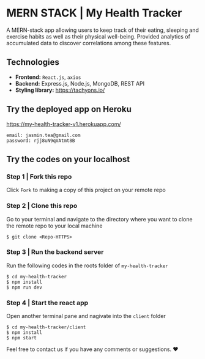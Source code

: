# MERN STACK | My Health Tracker

A MERN-stack app allowing users to keep track of their eating, sleeping and exercise habits as well as their physical well-being. Provided analytics of accumulated data to discover correlations among these features. 

## Technologies

- **Frontend:** `React.js`, `axios`
- **Backend:** Express.js, Node.js, MongoDB, REST API
- **Styling library:** https://tachyons.io/

## Try the deployed app on Heroku

https://my-health-tracker-v1.herokuapp.com/

```
email: jasmin.tea@gmail.com
password: rjj8uN9qVAtmt8B
```

## Try the codes on your localhost

### Step 1 | Fork this repo

Click `Fork` to making a copy of this project on your remote repo

### Step 2 | Clone this repo
Go to your terminal and navigate to the directory where you want to clone the remote repo to your local machine

```shell
$ git clone <Repo-HTTPS>
```
### Step 3 | Run the backend server
Run the following codes in the roots folder of `my-health-tracker`

```shell
$ cd my-health-tracker
$ npm install
$ npm run dev
```
### Step 4 | Start the react app
Open another terminal pane and nagivate into the `client` folder

```shell
$ cd my-health-tracker/client
$ npm install
$ npm start
```

Feel free to contact us if you have any comments or suggestions. :heart: